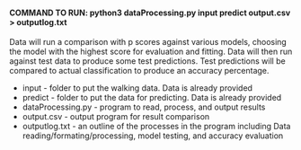 #### COMMAND TO RUN: python3 dataProcessing.py input predict output.csv > outputlog.txt

Data will run a comparison with p scores against various models, choosing the model with the highest score for evaluation and fitting. Data will then run against test data to produce some test predictions. Test predictions will be compared to actual classification to produce an accuracy percentage.

- input - folder to put the walking data. Data is already provided
- predict - folder to put the data for predicting. Data is already provided
- dataProcessing.py - program to read, process, and output results
- output.csv - output program for result comparison
- outputlog.txt - an outline of the processes in the program including Data reading/formating/processing, model testing, and accuracy evaluation

